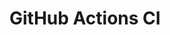 # GitHub Actions CI
















































































































































































































































































































































































































































































































































































































































































































































































































































































































































































































































































































































































































































































































































































































































































































